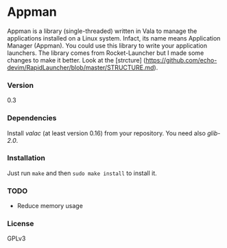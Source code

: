 Appman
===============

Appman is a library (single-threaded) written in Vala to manage the applications installed on a Linux system. Infact, its name means Application Manager (Appman).
You could use this library to write your application launchers.
The library comes from Rocket-Launcher but I made some changes to make it better. Look at the [strcture] (https://github.com/echo-devim/RapidLauncher/blob/master/STRUCTURE.md).

### Version

0.3

### Dependencies

Install *valac* (at least version 0.16) from your repository. You need also *glib-2.0*.

### Installation

Just run `make` and then `sudo make install` to install it.

### TODO

* Reduce memory usage


### License

GPLv3
